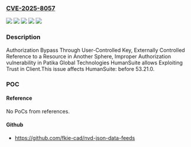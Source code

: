 ### [CVE-2025-8057](https://cve.mitre.org/cgi-bin/cvename.cgi?name=CVE-2025-8057)
![](https://img.shields.io/static/v1?label=Product&message=HumanSuite&color=blue)
![](https://img.shields.io/static/v1?label=Version&message=0%20&color=brightgreen)
![](https://img.shields.io/static/v1?label=Vulnerability&message=CWE-285%20Improper%20Authorization&color=brightgreen)
![](https://img.shields.io/static/v1?label=Vulnerability&message=CWE-610%20Externally%20Controlled%20Reference%20to%20a%20Resource%20in%20Another%20Sphere&color=brightgreen)
![](https://img.shields.io/static/v1?label=Vulnerability&message=CWE-639%20Authorization%20Bypass%20Through%20User-Controlled%20Key&color=brightgreen)

### Description

Authorization Bypass Through User-Controlled Key, Externally Controlled Reference to a Resource in Another Sphere, Improper Authorization vulnerability in Patika Global Technologies HumanSuite allows Exploiting Trust in Client.This issue affects HumanSuite: before 53.21.0.

### POC

#### Reference
No PoCs from references.

#### Github
- https://github.com/fkie-cad/nvd-json-data-feeds

